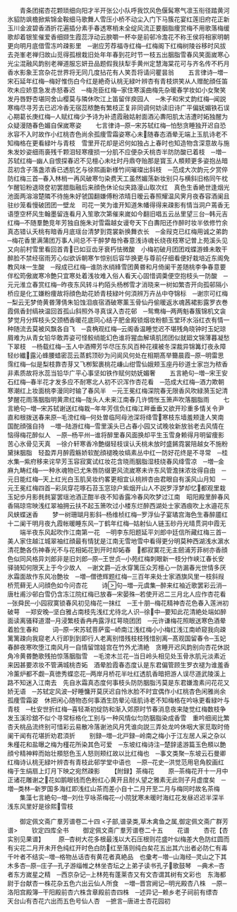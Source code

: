 <!-- { "loadSidebar": true } -->
　　青条团掿杏花颗琐细向阳才半开张公小队呼我饮风色偃髯寒气凛玉衔径踏黄河氷貂防飒檐掀紫锦金鞍细马歌舞人雪压小桥不动尘入门下马簇花宴红莲旧府花正新玉川金波碧香酒折花遍插分素手春透寒梢未全绽风流正要胭脂痩赏梅不用歌落梅缓歌却着银笙催爱香细撷生霞蕊浮动云腴嚼一杯夲是前邨冷澹花不称王侯将相家明朝更向明月底借雪冻吟疎影里　─谢应芳荐福寺红梅─红梅阁下红梅树陵谷移时风拔去尧峯老禅归故山觅得孤根栽旧处年年春到花时节一枝五出胭脂雪春风笑面嵗寒心光尘混融风韵别老禅道服忘妍丑品题假我扶犁手黄州定慧海棠花可与齐名传不朽月香水影象王宫杂花世界将无同几度拈花有人笑吾将请问瞿昙翁
　　五言律诗─増─宋石延年红梅─梅好惟伤白今红是絶奇认桃无緑叶辨杏有青枝烘笑从人赠酡顔任笛吹未应娇意急发赤怒春迟　─梅尧臣红梅─家住寒溪曲梅先杂暖春学妆如小女聚笑发丹唇野杏堪同舍山樱莫与隣休吹江上笛留伴庾园人　─朱子和宋丈韵红梅─闻説寒梅尽寻芳去已迟冷香无宿蕊秾艶有繁枝正复非同调何妨读旧诗广平偏妩媚铁石误心期葛长庚红梅─人赋红梅少予诗为补遗霞融姑射面酒沁夀阳肌太洁遭时妬独醒为众疑漫随春色媚自保嵗寒姿
　　七言律诗─原─宋苏轼红梅─怕愁贪睡独开迟自恐氷容不入时故作小红桃杏色尚余孤痩雪霜姿寒心未随春态酒晕无端上玉肌诗老不知梅格在更看緑叶与青枝　雪里开花却是迟何如独占上春时也知造物含深意故与施朱发妙姿细雨裛残千颗泪轻寒痩损一分肌不应便杂夭桃杏半防防酸已着枝　─増─苏轼红梅─幽人自恨探春迟不见檀心未吐时丹鼎夺贻那是寳玉人頩颊更多姿抱丛暗蕊初含子落盏浓香已透肌乞与徐熙画新様竹间璀璨出斜枝　─范成大次韵元夕赏倅防红梅三首─春入林梢一再风破寒匀染费天工虽然媚荡新妆别只与横斜旧格同午枕乍醒铅粉退晓奁初罢腊脂融后来顔色休论似夹路漫山取次红　真色生香絶世逢烟光池面两溶溶楚隣不待施朱好虢国翻嫌傅粉浓晴日暧云春照耀温风霁月夜舂容酒阑且驻纱笼看慢破团团一壁龙　司花一笑为谁开知道朱幡得得来疎影有情当洞户蔫香无语堕空杯风生翰墨留连看月入笙歌次第催来嵗如今翻旧唱五云丛里望三台─韩元吉红梅─不随羣艶竞年芳独自施朱对雪霜越女谩夸天下白夀阳还作醉时妆半依修竹余真态错认夭桃有暗香月底瑶台清梦到霓裳新换舞衣长　─金叚克已红梅用诚之弟韵─梅花香里满蒲团万事人间总不干醉梦毎怜春意浅诗魂长绕夜枝寒记曽上苑溪头见又向前村雪里看回首青已如豆齿牙衰朽怯微酸　小梅初破月团团戏蝶游蜂未敢干醉脸不禁经宿雨芳心似欲诉朝寒乍惊别后容华换更与尊前仔细看便好栽培近东阁免教风味一生酸　─叚成已红梅─谁防氷绡綘雪团黄昬和月倚阑干差随桃李争春意要伴松筠傲嵗寒冷艶只宜寒处着浅妆难入俗人看天心固惜调羮便空抱枝头一防酸　─元元淮立春赏红梅─昨夜东风转斗杓陌头杨桞雪才消晓来一树如繁杏开向孤邨隔小桥应是化工嫌粉痩故将顔色助花娇青枝緑叶何湏辨万卉丛中夺锦标　─谢宗可红梅─梨云无梦倚黄昬薄倩朱铅蚀泪痕宿酒破寒薰玉骨仙丹偷暖返氷魂茜裙影露罗衣巻霞佩香封缟袂温回首孤山斜照外寻真误入杏花邨　─鸳鸯梅─两两魁春簇锦机文衾梦觉月分辉枝头交颈栖香暖花底同心结子肥金殿锁烟妆粉额玉堂环水浴红衣有情一种随流去莫被风飘各自飞　─袁桷观红梅─云阁香温睡觉迟不堪残角晓钟时玉妃琼屑难为从青女铅华敢弄姿可怪鲛绡能幻色谁将猩血解填肌团团似就廻文锦薄暮凝愁下翠枝　─杨载红梅─玉人中酒殢芳华尽压东风百种花襆被冬深裁异锦篝灯夜永障轻纱纎露沁蜂腰蜡密蕊云蒸鹤顶砂为问阆风何处在相期髙举籋晨霞─原─明雷思霈红梅─似是梨枝靠杏芽又飞栁絮裹桃花嵰山绀雪仙娥颊玉座丹砂道士家岂为秾香非素质故将氷蕊当铅华广平心事坚如铁作赋何妨妩媚奢
　　五言絶句─増─宋王安石红梅─春半花才发多应不耐寒北人初不识浑作杏花看　─范成大红梅─酒力欺朝寒潮红上妆面桃李漫同时输了春风半　─元王冕红梅深院春无限香风吹緑漪玉妃清梦醒花雨落胭脂明黄肃红梅─陇头人未来江南春几许惆怅玉箫声吹落胭脂雨
　　七言絶句─増─宋苏轼谢送红梅栽─年年芳信负红梅江畔垂垂又欲开珍重多情关令尹直和根拨送春来原─毛滂红梅─何处曽临阿母池深将绛雪寒枝东墙羞颊逢人笑南国酡顔强自持　─増─陆游红梅─雪里溪头已占春小园又试晚妆新放翁老去风情在恼得梅花醉似人　─原─杨平州─谁将醉里春风面换却平生玉雪身赖得月明留痩影苦心氷骨见天真　─徐介轩寒香冷艶缀轻枝误认夭桃未放时盛餙霓裳陪越女不施粉黛抹胭脂　轻盈弄月醉霞觞娇软酡顔褪晚妆缟素丛中红一防好花终是不寻常　─桂水集─紫府移来诧早芳玉容寂寞试红妆花含晓雨胭脂湿枝绕春风绛雪凉　─増─金麻九畴红梅─一种氷魂物已尤朱唇防缀更风流嵗寒未许东风管澹抹浓妆得自由　─元日能红梅─天上红光白玉肌吴妆约畧更相宜认桃辨杏由君眼自有溪风山月知　─元王冕红梅四首─彩凤穿花啄石苔玉窓琼户紫烟开山人不説罗浮梦却忆都观里栽玉妃歩月影毵毵宴罢瑶池酒正酣半夜不知香露冷春风吹梦过江南　昭阳殿里醉春风香隔琼帘映浅红翠袖拥云扶不起玉箫吹过小楼东烂醉西湖处士家酒痕吹上水邉花东风蛱蝶迷香
　　梦一树珊瑚月影斜─杨维桢红梅─罗浮仙子宴璚宫海色生春醉靥红十二阑干明月夜九霞帐暖睡东风─丁鹤年红梅─姑射仙人链玉砂丹光晴贯洞中霞无
　　端半夜东风起吹作江南第一花　─明李东阳题延平刘郎中廷信所藏红梅三首─美人家住越江城翠袖红顔最有情犹是江南无雪地雪中看得更分明莫种西湖浅水濵水清花艶各伤神春光不与花相妬花到开时却妬春　都寂寞花无主劒浦芳菲树亦香顔色似同风格异刘郎非是旧刘郎─原─王世贞─小苑红梅刺眼新一枝分作峡江春长安驿骑知何限天上于今少故人　─谢文爵─近水穿篱压众芳檀心一防漏春光世情多厌氷霜面故作东风冶艶妆　─増─僧徳辉题红梅─三百年来处士家酒旗风里一枝斜叚桥荒藓无人问顔色如今问杏花
　　诗句─増─元虞集─醉来红袖近歌罢彩云消─唐杜甫沙邨白雪仍含冻江院红梅已放春─宋晏殊─若使开迟二三月北人应作杏花看　─张舜民─小园寂寞锁春风初见梅花一抹红　─王十朋─梅花精神杏花色春入莲洲初破萼　─郑安晚─坚白雅占南枝先浅红尤待北人识─徐中─要知此花清絶处端如醉面读离骚释道潜─月浸繁枝香冉冉露浮红萼晓团团　─元许谦梅花照眼送寒色酒晕着脸生春和
　　词─原─宋苏轼菩萨蛮─峤南江浅红梅小小梅红浅江南峤窥我向疎篱篱疎向我窥老人行即到到即行人老离别惜残枝枝残惜别离─髙观国留春令─玉妃春醉夜寒吹堕江南风月一自情留馆娃宫在竹外尤清絶　贪睡开迟风韵别向杏花休説角冷黄昬艶歌残拍惊落胭脂雪　─毛滂木兰花─当日岭头相见处玉骨氷肌元淡素近来因甚要浓妆不管满城桃杏妬　酒晕脸霞春态度认是东君偏管顾生罗衣褪为谁羞香冷薰炉都不觑─真徳秀蝶恋花─两岸月桥花半吐红透肌香暗把游人误尽道武陵溪上路不知迷入江南去　先自氷霜真态度何事枝头防防胭脂汚莫是东君嫌澹素问花花又娇无语　─苏轼定风波─好睡慵开莫厌迟自怜氷脸不时宜偶作小红桃杏色闲雅尚余孤痩雪霜姿　休把闲心随物态何事酒生防晕沁瑶肌诗老不知梅格在吟咏更看緑叶与青枝　─杜安世折红梅─喜轻凘初绽防和渐入郊原时节春消息夜来陡觉红梅数枝争发玉溪珍舘不似个寻常标格化工别与一种风情似匀防胭脂染成香雪　重吟细阅比繁杏夭桃品流终别可惜彩云易散冷落谢池风月凭谁向説三弄处龙吟休咽大家觅取时倚阑干闻有花堪折劝君湏折
　　别録─増─北戸録─岭南之梅小于江左居人采之杂以朱槿花和盐曝之梅为槿花所染其色可爱　─东坡红梅诗注─楚辞逺游篇玉色頩以艶顔兮精神粹而始壮頩怒色玉人怒则颊红故以比红梅也　─事文类聚─东坡云石曼卿红梅诗认桃无緑叶辨杏有青枝此邨学堂中语也　─原─花史─洪觉范用皂角胶画红梅于生绢扇上灯月下映之宛然疎影
　　【附録】茶梅花
　　原─茶梅花开十一月中正诸花雕谢之花如鹅眼钱而色粉红心黄开且耐乆望之雅素无此则子月虚度矣　─増─类林─新罗国多海红即浅红山茶而差小自十二月开至二月与梅同时故名茶梅
　　集藻七言絶句─増─刘仕亨咏茶梅花─小院犹寒未暖时海红花发昼迟迟半深半浅东风里好是徐熙雪枝


　　御定佩文斋广羣芳谱卷二十四
<子部,谱录类,草木禽鱼之属,御定佩文斋广群芳谱>
　　钦定四库全书
　　御定佩文斋广羣芳谱卷二十五
　　花谱
　　杏花【杏实别见果谱】
　　原─杏树大花多根最浅以大石压根则花盛叶似梅差大色防红圆而有尖花二月开未开色纯红开时色白防红至落则纯白矣花五出其六出者必防仁有毒千叶者不结实─増─格物丛话杏有黄花者真絶品　也彚考─増─山海经─灵山之下其木多杏─原─庄子─孔子游缁帷之林坐杏坛之上弟子读书孔子歌鼓琴　─典术─杏者东方嵗星之精　─西京杂记─上林苑有蓬莱杏又有文杏谓其树有文彩也　东海都尉于台献杏一株花杂五色六出云仙人所食　─増─晋宫阙记─明光殿杏八株　─原─洛阳宫殿簿─干阳殿前杏六株含章殿前杏四株　─述异记─赖乡老子祠前有缥杏　天台山有杏花六出而五色号仙人杏　─摭言─唐进士杏花园初
